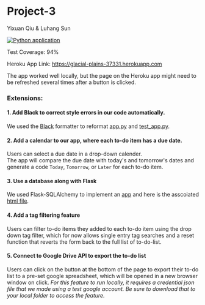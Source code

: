 # Project-3

Yixuan Qiu & Luhang Sun

[![Python application](https://github.com/qiuyixuan/Project-3/actions/workflows/python-app.yml/badge.svg)](https://github.com/qiuyixuan/Project-3/actions/workflows/python-app.yml)

Test Coverage: 94%  

Heroku App Link: https://glacial-plains-37331.herokuapp.com  

The app worked well locally, but the page on the Heroku app might need to be refreshed several times after a button is clicked.


### Extensions:
#### 1. Add Black to correct style errors in our code automatically.
We used the [Black](https://github.com/psf/black) formatter to reformat [app.py](src/app.py) and [test_app.py](tests/test_app.py).

#### 2. Add a calendar to our app, where each to-do item has a due date.
Users can select a due date in a drop-down calender.  
The app will compare the due date with today's and tomorrow's dates and generate a code `Today`, `Tomorrow`, or `Later` for each to-do item.

#### 3. Use a database along with Flask
We used Flask-SQLAlchemy to implement an [app](src/app_db.py) and here is the asscoiated [html file](src/templates/index.html).

#### 4. Add a tag filtering feature
Users can filter to-do items they added to each to-do item using the drop down tag filter, which for now allows single entry tag searches and a reset function that reverts the form back to the full list of to-do-list.

#### 5. Connect to Google Drive API to export the to-do list
Users can click on the button at the bottom of the page to export their to-do list to a pre-set google spreadsheet, which will be opened in a new browser window on click. *For this feature to run locally, it requires a credential json file that we made using a test google account. Be sure to download that to your local folder to access the feature.*
